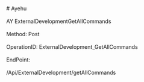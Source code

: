 <br>#     Ayehu</br>
<br>AY ExternalDevelopmentGetAllCommands</br>
<br>Method: Post</br>
<br>OperationID: ExternalDevelopment_GetAllCommands</br>
<br>EndPoint:</br>
<br>/Api/ExternalDevelopment/getAllCommands</br>
